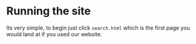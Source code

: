 # Running the site
Its very simple, to begin just click `search.html` which is the first page you would land at if you used our website.

